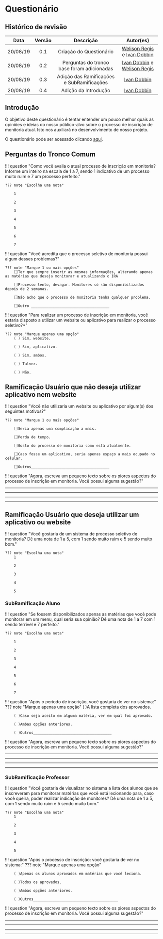 # Questionário

## Histórico de revisão

| Data | Versão | Descrição | Autor(es)|
|:----:|:------:|:---------:|:--------:|
| 20/08/19 | 0.1 | Criação do Questionário| [Welison Regis](https://github.com/WelisonR) e [Ivan Dobbin](https://github.com/darmsDD) |
| 20/08/19 | 0.2 | Perguntas do tronco base foram adicionadas| [Ivan Dobbin](https://github.com/darmsDD) e [Welison Regis](https://github.com/WelisonR)  |
| 20/08/19 | 0.3 | Adição das Ramificações e SubRamificações|[Ivan Dobbin](https://github.com/darmsDD)|
| 20/08/19 | 0.4 | Adição da Introdução |[Ivan Dobbin](https://github.com/darmsDD)|

## Introdução
O objetivo deste questionário é tentar entender um pouco melhor quais as opiniões e ideias do nosso público-alvo sobre o processo de inscrição de monitoria atual. Isto nos auxiliará no desenvolvimento de nosso projeto.

O questionário pode ser acessado clicando [aqui](https://docs.google.com/forms/d/e/1FAIpQLScnBKHHecpRDmU-6K3ySTHocxq06AF_ZFT641ulImqecIC-xA/viewform?usp=sf_link).  
## Perguntas do Tronco Comum

!!! question "Como você avalia o atual processo de inscrição em monitoria? Informe um inteiro na escala de 1 a 7, sendo 1 indicativo de um processo muito ruim e 7 um processo perfeito."


    ??? note "Escolha uma nota"
    
        1
    
        2
    
        3
    
        4
    
        5
    
        6
    
        7

!!! question "Você acredita que o processo seletivo de monitoria possui algum desses problemas?" 

    ??? note "Marque 1 ou mais opções"
        []Ter que sempre inserir as mesmas informações, alterando apenas as matérias que deseja monitorar e atualizando o IRA

        []Processo lento, devagar. Monitores só são disponibilizados depois de 2 semanas.

        []Não acho que o processo de monitoria tenha qualquer problema.

        []Outro ____________________________________


!!! question "Para realizar um processo de inscrição em monitoria, você estaria disposto a utilizar um website ou aplicativo para realizar o processo seletivo?*"
    
    ??? note "Marque apenas uma opção"
        ( ) Sim, website.

        ( ) Sim, aplicativo.
    
        ( ) Sim, ambos.
    
        ( ) Talvez.
    
        ( ) Não.
## Ramificação Usuário que não deseja utilizar aplicativo nem website

!!! question "Você não utilizaria um website ou aplicativo por algum(s) dos seguintes motivos?" 
    
    ??? note "Marque 1 ou mais opções"

        []Seria apenas uma complicação a mais.
    
        []Perda de tempo.
    
        []Gosto do processo de monitoria como está atualmente.
    
        []Caso fosse um aplicativo, seria apenas espaço a mais ocupado no celular.

        []Outros____________________________________ 

!!! question "Agora, escreva um pequeno texto sobre os piores aspectos do processo de inscrição em monitoria. Você possui alguma sugestão?"

***
***
***
***

## Ramificação Usuário que deseja utilizar um aplicativo ou website

!!! question "Você gostaria de um sistema de processo seletivo de monitoria? Dê uma nota de 1 a 5, com 1 sendo muito ruim e 5 sendo muito bom." 
    
    ??? note "Escolha uma nota"
        1

        2

        3

        4

        5

### SubRamificação Aluno

!!! question "Se fossem disponibilizados apenas as matérias que você pode monitorar em um menu, qual seria sua opinião? Dê uma nota de 1 a 7 com 1 sendo terrível e 7 perfeito."


    ??? note "Escolha uma nota"
    
        1
    
        2
    
        3
    
        4
    
        5
    
        6
    
        7
!!! question "Após o período de inscrição, você gostaria de ver no sistema:"
    ??? note "Marque apenas uma opção"
        ( )A lista completa dos aprovados.

        ( )Caso seja aceito em alguma matéria, ver em qual foi aprovado.

        ( )Ambas opções anteriores.

        ( )Outros____________________________________

!!! question "Agora, escreva um pequeno texto sobre os piores aspectos do processo de inscrição em monitoria. Você possui alguma sugestão?"

***
***
***
***


### SubRamificação Professor

!!! question "Você gostaria de visualizar no sistema a lista dos alunos que se inscreveram para monitorar matérias que você está lecionando para, caso você queira, poder realizar indicação de monitores? Dê uma nota de 1 a 5, com 1 sendo muito ruim e 5 sendo muito bom."
    
    ??? note "Escolha uma nota"
        1

        2

        3

        4

        5     

!!! question "Após o processo de inscrição: você gostaria de ver no sistema:"
    ??? note "Marque apenas uma opção"
        
        ( )Apenas os alunos aprovados em matérias que você leciona.

        ( )Todos os aprovados.

        ( )Ambas opções anteriores.

        ( )Outros_______________________________________

!!! question "Agora, escreva um pequeno texto sobre os piores aspectos do processo de inscrição em monitoria. Você possui alguma sugestão?"

***
***
***
***

